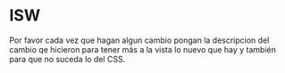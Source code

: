 # ISW
Por favor cada vez que hagan algun cambio pongan la descripcion del cambio qe hicieron para tener más a la vista lo nuevo que hay y también para que no suceda lo del CSS.
